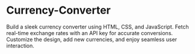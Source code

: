 # Currency-Converter
Build a sleek currency converter using HTML, CSS, and JavaScript. Fetch real-time exchange rates with an API key for accurate conversions. Customize the design, add new currencies, and enjoy seamless user interaction.

